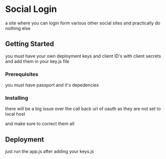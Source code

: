 # Social Login

a site where you can login form various other social sites and practically do nothing else

## Getting Started

you must have your own deployment keys and client ID's with client secrets and add them in your key.js file 
### Prerequisites

you must have passport and it's depedencies

### Installing

there will be a big issue over the call back url  of oauth as they are not set to local host 

and make sure to correct them all




## Deployment

just run the app.js after adding your keys.js

